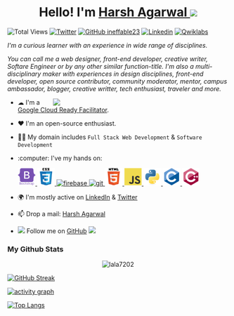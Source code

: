 <h1 align="center"> Hello! I'm <a href="#">Harsh Agarwal </a> <img src="https://media.giphy.com/media/J60klcdfVdpryi1u78/giphy.gif" width="80"></h1>

![Total Views](https://views.whatilearened.today/views/github/lala7202/lala7202.svg)
[![Twitter](https://img.shields.io/badge/-HarshAg68814527-blue?style=flat-square&logo=Twitter&logoColor=white&link=https://www.twitter.com/HarshAg68814527/)](https://twitter.com/HarshAg68814527)
[![GitHub ineffable23](https://img.shields.io/badge/-lala7202-grey?style=flat-square&logo=Github&logoColor=white&link=https://www.github.com/lala7202/)](https://github.com/lala7202)
[![Linkedin](https://img.shields.io/badge/-harshagarwal2002-blue?style=flat-square&logo=Linkedin&logoColor=white&link=https://www.linkedin.com/in/harshagarwal2002/)](https://www.linkedin.com/in/harshagarwal2002/)
[![Qwiklabs](https://img.shields.io/badge/-Harsh_Agarwal-blue?style=flat-square&logo=Qwiklabs&logoColor=yellow&link=https://www.cloudskillsboost.google/public_profiles/5ba24c2a-c524-421b-8ae0-8c733c2ebdfc)](https://www.cloudskillsboost.google/public_profiles/5ba24c2a-c524-421b-8ae0-8c733c2ebdfc)

*I'm a curious learner with an experience in wide range of disciplines.* 

*You can call me a web designer, front-end developer, creative writer, Softare Engineer  or by any other similar function-title. I'm also a multi-disciplinary maker with experiences in design disciplines, front-end developer, open source contributor, community moderator, mentor, campus ambassador, blogger, creative writter, tech enthusiast, traveler and more.*

<img align='right' src="https://media.giphy.com/media/YnS7j9pwnECXLMrI4t/giphy.gif" width="400">


- ☁ I'm a <a href="https://cloud.google.com/">Google Cloud Ready Facilitator</a>.
- ❤ I'm an open-source enthusiast.

- 👩‍💻 My domain includes `Full Stack Web Development` & `Software Development` 

- <p> :computer: I've my hands on:</p> <p align="left"> 
        <a href="https://getbootstrap.com" target="_blank"> <img src="https://raw.githubusercontent.com/devicons/devicon/master/icons/bootstrap/bootstrap-plain-wordmark.svg" alt="bootstrap" width="40" height="40"/> </a> 
        <a href="https://www.w3schools.com/css/" target="_blank"> <img src="https://raw.githubusercontent.com/devicons/devicon/master/icons/css3/css3-original-wordmark.svg" alt="css3" width="40" height="40"/> </a> 
        <a href="https://firebase.google.com/" target="_blank"> <img src="https://www.vectorlogo.zone/logos/firebase/firebase-icon.svg" alt="firebase" width="40" height="40"/> </a> 
        <a href="https://git-scm.com/" target="_blank"> <img src="https://www.vectorlogo.zone/logos/git-scm/git-scm-icon.svg" alt="git" width="40" height="40"/> </a> 
        <a href="https://www.w3.org/html/" target="_blank"> <img src="https://raw.githubusercontent.com/devicons/devicon/master/icons/html5/html5-original-wordmark.svg" alt="html5" width="40" height="40"/> </a> 
        <a href="https://developer.mozilla.org/en-US/docs/Web/JavaScript" target="_blank"> <img src="https://raw.githubusercontent.com/devicons/devicon/master/icons/javascript/javascript-original.svg" alt="javascript" width="40" height="40"/> </a> 
        <a href="https://www.python.org" target="_blank"> <img src="https://raw.githubusercontent.com/devicons/devicon/master/icons/python/python-original.svg" alt="python" width="40" height="40"/> 
        <a href="https://developer.mozilla.org/en-US/docs/c" target="_blank"> <img src="https://raw.githubusercontent.com/devicons/devicon/master/icons/c/c-original.svg" alt="c" width="40" height="40"/> </a> 
         <a href="https://developer.mozilla.org/en-US/docs/c++" target="_blank"> <img src="https://raw.githubusercontent.com/devicons/devicon/master/icons/cplusplus/cplusplus-original.svg" alt="c++" width="40" height="40"/> </a></p>



- 🌍 I'm mostly active on [LinkedIn](https://www.linkedin.com/in/harshagarwal2002/) & [Twitter](https://twitter.com/HarshAg68814527) 

- 📫 Drop a mail: [Harsh Agarwal](harshagarwal7202@gmail.com)

- <img src="https://media.giphy.com/media/H55Do0MHw8zi7uO1jC/giphy.gif" width="50"> Follow me on [GitHub](https://github.com/lala7202) <img src="https://media.giphy.com/media/KzJkzjggfGN5Py6nkT/giphy.gif" width="30">




### My Github Stats
<p align="center"> <img src="https://github-readme-stats.vercel.app/api?username=lala7202&show_icons=true&count_private=true&theme=dark" alt="lala7202" />



<!--  CONTRIBUTION AND STREAK BLOCK -->
 [![GitHub Streak](https://github-readme-streak-stats.herokuapp.com/?user=lala7202&currStreakNum=2FD3EB&fire=pink&sideLabels=F00&theme=nightowl)](https://git.io/streak-stats)
 
 <!-- ACTIVITY GRAPH TRACKER -->
[![activity graph](https://activity-graph.herokuapp.com/graph?username=lala7202&theme=react-dark)](https://github.com/lala7202/github-readme-activity-graph)
 
 <!--  TOP LANGUAGES STATISTICS -->
 [![Top Langs](https://github-readme-stats.vercel.app/api/top-langs/?username=lala7202&theme=dark&layout=compact&align=right&width=40%)](https://github.com/lala7202/github-readme-stats)
